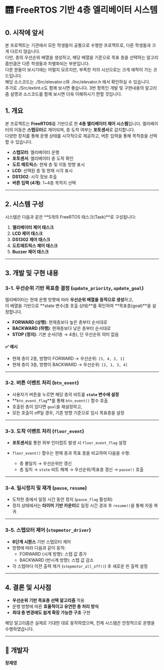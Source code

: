 # 🛗 FreeRTOS 기반 4층 엘리베이터 시스템
## 0. 시작에  앞서
본 프로젝트는 기관에서 모든 학생들이 공통으로 수행한 프로젝트로, 다른 학생들과 크게 다르지 않습니다.                               
다만, 층의 우선순위 배열을 생성하고, 해당 배열을 기준으로 목표 층을 선택하는 알고리즘만큼은 다른 학생들과 차별화되는 부분입니다.              
다른 분들이 보시기에는 어떨지 모르지만, 부족한 저의 시선으로는 크게 애착이 가는 코드입니다.                   
해당 소스코드는 ./Src/elevator.c와 ./Inc/elevator.h 에서 확인하실 수 있습니다.              
추가로 ./Src/extint.c도 함께 보시면 좋습니다.
3번 항목인 개발 및 구현내용의 알고리즘 설명과 소스코드를 함께 보시면 더욱 이해하시기 편할 것입니다.                      

## 1. 개요

본 프로젝트는 **FreeRTOS**를 기반으로 한 **4층 엘리베이터 제어 시스템**입니다.
엘리베이터의 이동은 **스텝모터**로 제어되며, 층 도착 여부는 **포토센서**로 감지합니다.  
다양한 장치를 통해 운행 상태를 시각적으로 제공하고, 버튼 입력을 통해 목적층을 선택할 수 있습니다.

- **스텝모터**: 엘리베이터 운행  
- **포토센서**: 엘리베이터 층 도착 확인  
- **도트 매트릭스**: 현재 층 및 이동 방향 표시  
- **LCD**: 선택된 층 및 현재 시각 표시  
- **DS1302**: 시각 정보 추출 
- **버튼 입력 (4개)**: 1~4층 목적지 선택

---

## 2. 시스템 구성

시스템은 다음과 같은 **5개의 FreeRTOS 태스크(Task)**로 구성됩니다:

1. **엘리베이터 제어 태스크**
2. **LCD 제어 태스크**
3. **DS1302 제어 태스크**
4. **도트매트릭스 제어 태스크**
5. **Buzzer 제어 태스크**

---

## 3. 개발 및 구현 내용

### 3-1. 우선순위 기반 목표층 결정 (`update_priority`, `update_goal`)

엘리베이터는 현재 운행 방향에 따라 **우선순위 배열을 동적으로 생성**하고,  
이 배열을 기반으로 **state 변수(층 호출 상태)**를 확인하여 **목표층(goal)**을 설정합니다.

- **FORWARD (상행)**: 현재층보다 높은 층부터 순서대로  
- **BACKWARD (하행)**: 현재층보다 낮은 층부터 순서대로  
- **STOP (정지)**: 기본 순서(1층 → 4층), 단 우선순위 의미 없음

#### ✅ 예시
- 현재 층이 2층, 방향이 FORWARD → 우선순위: `[3, 4, 2, 1]`  
- 현재 층이 3층, 방향이 BACKWARD → 우선순위: `[2, 1, 3, 4]`

---

### 3-2. 버튼 이벤트 처리 (`btn_event`)

- 사용자가 버튼을 누르면 해당 층의 비트를 **`state` 변수에 설정**
- **`btn_event_flag`**를 통해 `btn_event()` 함수 호출
- 호출된 층이 있다면 `goal`을 재설정하고,
- 모든 호출이 off일 경우, 기존 방향 기준으로 임시 목표층을 설정

---

### 3-3. 도착 이벤트 처리 (`floor_event`)

- **포토센서**를 통한 외부 인터럽트 발생 시 `floor_event_flag` 설정
- `floor_event()` 함수는 현재 층과 목표 층을 비교하여 다음을 수행:

  - 층 불일치 → 우선순위만 갱신  
  - 층 일치 → `state` 비트 해제 → 우선순위/목표층 갱신 → `pause()` 호출

---

### 3-4. 일시정지 및 재개 (`pause`, `resume`)

- 도착한 층에서 일정 시간 동안 정지 (`pause_flag` 활성화)
- 정지 상태에서는 **타이머 기반 카운터**로 일정 시간 경과 후 `resume()`을 통해 자동 복귀

---

### 3-5. 스텝모터 제어 (`stepmotor_driver`)

- **8단계 시퀀스** 기반 스텝모터 제어
- 방향에 따라 다음과 같이 동작:
  - FORWARD (시계 방향): 스텝 값 증가
  - BACKWARD (반시계 방향): 스텝 값 감소
- 각 스텝마다 이전 출력 제거 (`stepmotor_all_off()`) 후 새로운 핀 출력 설정
---

## 4. 결론 및 시사점

- **우선순위 기반 목표층 선택 알고리즘** 적용
- 운행 방향에 따른 **효율적이고 유연한 층 처리 방식**
- **최대 층 변경에도 쉽게 확장 가능한 구조** 구현

해당 알고리즘은 실제로 기대한 대로 동작하였으며, 전체 시스템은 안정적으로 운행을 수행하였습니다.

---

## 👤 개발자

**장재영**
